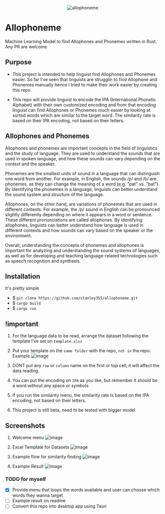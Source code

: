 <div align="center">
  <img src="https://user-images.githubusercontent.com/53996155/219663285-097e7a15-790d-49f6-9d7f-16854be477da.png" alt="allophoneme">
</div>

# Allophoneme

Machine Learning Model to find Allophones and Phonemes written in Rust. Any PR are welcome

## Purpose

- This project is intended to help linguist find Allophones and Phonemes easier.
  So far I've seen that linguists are strugglin to find Allophone and Phonemes manually
  hence I tried to make their work easier by creating this repo.

- This repo will provide linguist to encode the IPA (International Phonetic Alphabet) with
  their own customized encoding and from that encoding linguist can find Allophones
  or Phonemes much easier by looking at sorted words which are similar to the target word.
  The similarity rate is based on their IPA encoding, not based on their letters.

## Allophones and Phonemes

Allophones and phonemes are important concepts in the field of linguistics and the study of language. They are used to understand the sounds that are used in spoken language, and how these sounds can vary depending on the context and the speaker.

Phonemes are the smallest units of sound in a language that can distinguish one word from another. For example, in English, the sounds /p/ and /b/ are phonemes, as they can change the meaning of a word (e.g. "pat" vs. "bat"). By identifying the phonemes in a language, linguists can better understand the sound system and structure of the language.

Allophones, on the other hand, are variations of phonemes that are used in different contexts. For example, the /p/ sound in English can be pronounced slightly differently depending on where it appears in a word or sentence. These different pronunciations are called allophones. By identifying allophones, linguists can better understand how language is used in different contexts and how sounds can vary based on the speaker or the environment.

Overall, understanding the concepts of phonemes and allophones is important for analyzing and understanding the sound systems of languages, as well as for developing and teaching language-related technologies such as speech recognition and synthesis.

## Installation

It's pretty simple

- $ `git clone https://github.com/stanley355/allophoneme.git`
- $ `cargo build`
- $ `cargo run`

## !important

1. For the language data to be read, arrange the dataset following the template I've set on `template.xlsx`
2. Put your template on the `same folder` with the repo, `not in` the repo. Example
![image](https://user-images.githubusercontent.com/53996155/219829648-f85c2684-97fa-46b2-947f-25ae713504ee.png)

3. DONT put any `row` or `column` name on the first or top cell, it will affect the data reading.
4. You can put the encoding on `IPA` as you like, but remember it should be a word without any space or symbols
5. If you run the similarity menu, the similarity rate is based on the IPA encoding, not based on their letters.
6. This project is still beta, need to be tested with bigger model

## Screenshots
1. Welcome menu
![image](https://user-images.githubusercontent.com/53996155/219847393-8de02f90-b71d-4af6-bc7f-e0225c79fcb7.png)

2. Excel Template for Datasets
![image](https://user-images.githubusercontent.com/53996155/219847424-dbfef53f-fd8f-4c6e-aa6a-9d5743052c71.png)

3. Example flow for similarity finding
![image](https://user-images.githubusercontent.com/53996155/219848074-b0a24afc-cfd8-4d4e-bfd6-df6d27ce8fcf.png)

4. Example Result
![image](https://user-images.githubusercontent.com/53996155/219848091-c793c123-efbb-493d-8b3d-5655ebb27f55.png)


### TODO for myself
- [x] Provide menu that loops the words available and user can choose which words they wanna target
- [ ] Example result on readme
- [ ] Convert this repo into desktop app using Tauri
